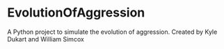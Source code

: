 # EvolutionOfAggression
A Python project to simulate the evolution of aggression.
Created by Kyle Dukart and William Simcox
